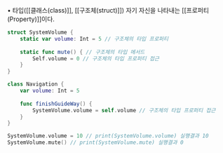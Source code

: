 • 타입([[클래스(class)]], [[구조체(struct)]]) 자기 자신을 나타내는 [[프로퍼티(Property)]]이다.

```swift
struct SystemVolume {
	static var volume: Int = 5 // 구조체의 타입 프로퍼티
	
	static func mute() { // 구조체의 타입 메서드
		Self.volume = 0 // 구조체의 타입 프로퍼티 접근
	}
}

class Navigation {
	var volume: Int = 5
	
	func finishGuideWay() {
		SystemVolume.volume = self.volume // 구조체의 타입 프로퍼티 접근
	}
}

SystemVolume.volume = 10 // print(SystemVolume.volume) 실행결과 10
SystemVolume.mute() // print(SystemVolume.mute) 실행결과 0
```